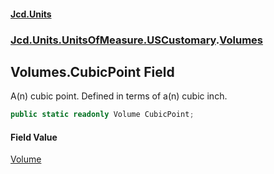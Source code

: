 #### [Jcd.Units](index.md 'index')
### [Jcd.Units.UnitsOfMeasure.USCustomary](Jcd.Units.UnitsOfMeasure.USCustomary.md 'Jcd.Units.UnitsOfMeasure.USCustomary').[Volumes](Jcd.Units.UnitsOfMeasure.USCustomary.Volumes.md 'Jcd.Units.UnitsOfMeasure.USCustomary.Volumes')

## Volumes.CubicPoint Field

A(n) cubic point. Defined in terms of a(n) cubic inch.

```csharp
public static readonly Volume CubicPoint;
```

#### Field Value
[Volume](Jcd.Units.UnitTypes.Volume.md 'Jcd.Units.UnitTypes.Volume')
